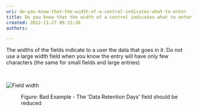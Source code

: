 ```yaml
---
uri: do-you-know-that-the-width-of-a-control-indicates-what-to-enter
title: Do you know that the width of a control indicates what to enter?
created: 2012-11-27 09:13:26
authors:

---
```





<span class='intro'> <p>The widths of the fields indicate to a user the data that goes in it. Do not use a large width field when you know the entry will have only few characters (the same for small fields and large entries)</p> </span>

​<dl class="badImage"><dt><img alt="Field width" src="http&#58;//www.ssw.com.au/ssw/Standards/Rules/Images/field-width.jpg" /></dt>
<dd>Figure&#58; Bad Example - The 'Data Retention Days' field should be reduced</dd></dl>



